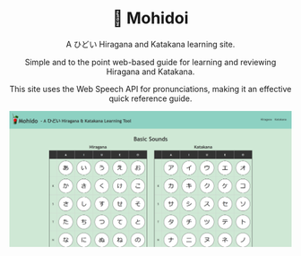 <h1 align="center">🥃 Mohidoi</h1>
<p align="center">A ひどい Hiragana and Katakana learning site.</p>
<p align="center">Simple and to the point web-based guide for learning and reviewing Hiragana and Katakana.</p>

<p align="center">This site uses the Web Speech API for pronunciations, making it an effective quick reference guide.</p>

<div align="center">
  <a href="https://mohidoi.com/"><img src="./repo/example.png" alt="Mohidoi Example Image" width="700"></a>
</div>
